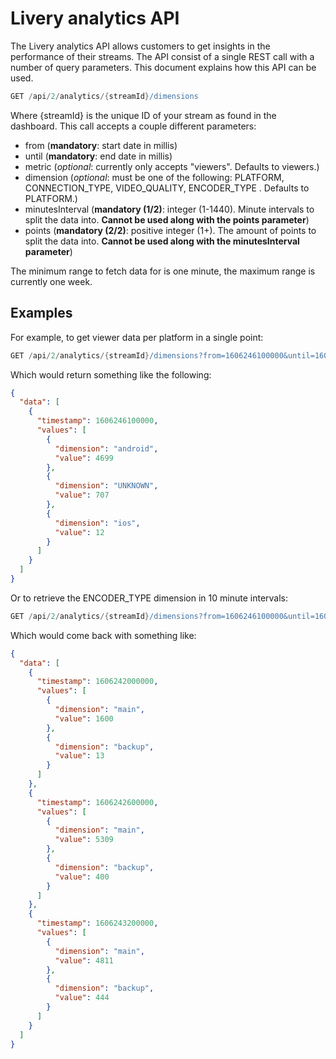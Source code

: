# Livery analytics API

The Livery analytics API allows customers to get insights in the performance of their streams.
The API consist of a single REST call with a number of query parameters.
This document explains how this API can be used.

```groovy
GET /api/2/analytics/{streamId}/dimensions
```

Where {streamId} is the unique ID of your stream as found in the dashboard.
This call accepts a couple different parameters:

- from (**mandatory**: start date in millis)
- until (**mandatory**: end date in millis)
- metric (_optional_: currently only accepts "viewers". Defaults to viewers.)
- dimension (_optional_: must be one of the following: PLATFORM, CONNECTION_TYPE, VIDEO_QUALITY, ENCODER_TYPE . Defaults to PLATFORM.)
- minutesInterval (**mandatory (1/2)**: integer (1-1440). Minute intervals to split the data into. **Cannot be used along with the points parameter**)
- points (**mandatory (2/2)**: positive integer (1+). The amount of points to split the data into. **Cannot be used along with the minutesInterval parameter**)

The minimum range to fetch data for is one minute, the maximum range is currently one week.

## Examples

For example, to get viewer data per platform in a single point:

```groovy
GET /api/2/analytics/{streamId}/dimensions?from=1606246100000&until=1606247300000&points=1
```

Which would return something like the following:

```json
{
  "data": [
    {
      "timestamp": 1606246100000,
      "values": [
        {
          "dimension": "android",
          "value": 4699
        },
        {
          "dimension": "UNKNOWN",
          "value": 707
        },
        {
          "dimension": "ios",
          "value": 12
        }
      ]
    }
  ]
}
```

Or to retrieve the ENCODER_TYPE dimension in 10 minute intervals:

```groovy
GET /api/2/analytics/{streamId}/dimensions?from=1606246100000&until=1606247300000&dimension=ENCODER_TYPE&minutesInterval=10
```

Which would come back with something like:

```json
{
  "data": [
    {
      "timestamp": 1606242000000,
      "values": [
        {
          "dimension": "main",
          "value": 1600
        },
        {
          "dimension": "backup",
          "value": 13
        }
      ]
    },
    {
      "timestamp": 1606242600000,
      "values": [
        {
          "dimension": "main",
          "value": 5309
        },
        {
          "dimension": "backup",
          "value": 400
        }
      ]
    },
    {
      "timestamp": 1606243200000,
      "values": [
        {
          "dimension": "main",
          "value": 4811
        },
        {
          "dimension": "backup",
          "value": 444
        }
      ]
    }
  ]
}
```
